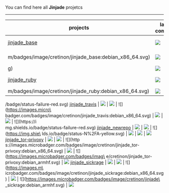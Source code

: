 You can find here all **Jinjade** projetcs

---
 projects  |  last commit | Travis | debian_x86_64 | alpine_x86_64 | debian_armhf | alpine_armhf
 ------------  |  ------------ | ------------ | ------------ | ------------ | ------------ | ------------
[jinjade_base](https://github.com/cretinon/jinjade_base) | ![](https://img.shields.io/github/last-commit/cretinon/jinjade_base.svg) | ![](https://travis-ci.org/cretinon/jinjade_base.svg?branch=master) | ![](https://images.microbadger.co\
m/badges/image/cretinon/jinjade_base:debian_x86_64.svg)  | ![](https://images.microbadger.com/badges/image/cretinon/jinjade_base:alpine_x86_64.svg) |  ![](https://images.microbadger.com/badges/image/cretinon/jinjade_base:debian_armhf.sv\
g) | ![](https://images.microbadger.com/badges/image/cretinon/jinjade_base:alpine_armhf.svg)
[jinjade_ruby](https://github.com/cretinon/jinjade_ruby) | ![](https://img.shields.io/github/last-commit/cretinon/jinjade_ruby.svg) | ![](https://travis-ci.org/cretinon/jinjade_ruby.svg?branch=master) | ![](https://images.microbadger.co\
m/badges/image/cretinon/jinjade_ruby:debian_x86_64.svg)  | ![](https://images.microbadger.com/badges/image/cretinon/jinjade_ruby:alpine_x86_64.svg) |  ![](https://img.shields.io/badge/status-failure-red.svg) | ![](https://img.shields.io\
/badge/status-failure-red.svg)
[jinjade_travis](https://github.com/cretinon/jinjade_travis) |  ![](https://img.shields.io/github/last-commit/cretinon/jinjade_travis.svg) | ![](https://travis-ci.org/cretinon/jinjade_travis.svg?branch=master) | ![](https://images.micro\
badger.com/badges/image/cretinon/jinjade_travis:debian_x86_64.svg)  | ![](https://images.microbadger.com/badges/image/cretinon/jinjade_travis:alpine_x86_64.svg) |  ![](https://img.shields.io/badge/status-failure-red.svg) | ![](https://i\
mg.shields.io/badge/status-failure-red.svg)
[jinjade_newrepo](https://github.com/cretinon/jinjade_NewRepo) |  ![](https://img.shields.io/github/last-commit/cretinon/jinjade_NewRepo.svg) | ![](https://travis-ci.org/cretinon/jinjade_NewRepo.svg?branch=master) | ![](https://img.shie\
lds.io/badge/status-N%2FA-yellow.svg)  | ![](https://img.shields.io/badge/status-N%2FA-yellow.svg) |  ![](https://img.shields.io/badge/status-N%2FA-yellow.svg) | ![](https://img.shields.io/badge/status-N%2FA-yellow.svg)
[jinjade_tor-privoxy](https://github.com/cretinon/jinjade_tor-privoxy) |  ![](https://img.shields.io/github/last-commit/cretinon/jinjade_tor-privoxy.svg) | ![](https://travis-ci.org/cretinon/jinjade_tor-privoxy?branch=master) | ![](http\
s://images.microbadger.com/badges/image/cretinon/jinjade_tor-privoxy:debian_x86_64.svg)  | ![](https://images.microbadger.com/badges/image/cretinon/jinjade_tor-privoxy:alpine_x86_64.svg) |  ![](https://images.microbadger.com/badges/imag\
e/cretinon/jinjade_tor-privoxy:debian_armhf.svg) | ![](https://images.microbadger.com/badges/image/cretinon/jinjade_tor-privoxy:alpine_armhf.svg)
[jinjade_sickrage](https://github.com/cretinon/jinjade_sickrage) |  ![](https://img.shields.io/github/last-commit/cretinon/jinjade_sickrage.svg) | ![](https://travis-ci.org/cretinon/jinjade_sickrage?branch=master) | ![](https://images.m\
icrobadger.com/badges/image/cretinon/jinjade_sickrage:debian_x86_64.svg)  | ![](https://images.microbadger.com/badges/image/cretinon/jinjade_sickrage:alpine_x86_64.svg) |  ![](https://images.microbadger.com/badges/image/cretinon/jinjade\
_sickrage:debian_armhf.svg) | ![](https://images.microbadger.com/badges/image/cretinon/jinjade_sickrage:alpine_armhf.svg)
